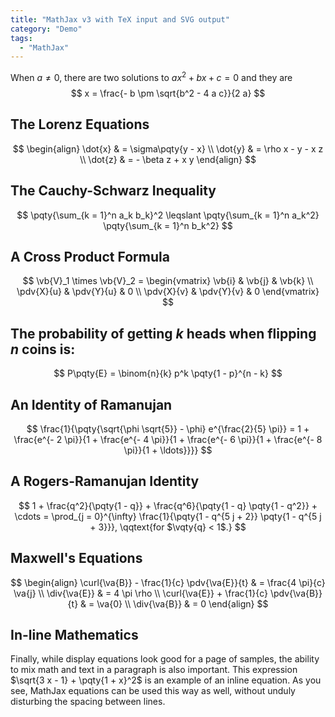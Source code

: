 ```yaml
---
title: "MathJax v3 with TeX input and SVG output"
category: "Demo"
tags:
  - "MathJax"
---
```


When $a \neq 0$, there are two solutions to $a x^2 + b x + c = 0$ and they are
$$
x = \frac{- b \pm \sqrt{b^2 - 4 a c}}{2 a}
$$

## The Lorenz Equations

$$
\begin{align}
  \dot{x} & = \sigma\pqty{y - x} \\
  \dot{y} & = \rho x - y - x z   \\
  \dot{z} & = - \beta z + x y
\end{align}
$$

## The Cauchy-Schwarz Inequality

$$
\pqty{\sum_{k = 1}^n a_k b_k}^2 \leqslant \pqty{\sum_{k = 1}^n a_k^2} \pqty{\sum_{k = 1}^n b_k^2}
$$

## A Cross Product Formula

$$
\vb{V}_1 \times \vb{V}_2 = \begin{vmatrix}
  \vb{i}     & \vb{j}     & \vb{k} \\
  \pdv{X}{u} & \pdv{Y}{u} & 0      \\
  \pdv{X}{v} & \pdv{Y}{v} & 0
\end{vmatrix}
$$

## The probability of getting $k$ heads when flipping $n$ coins is:

$$
P\pqty{E} = \binom{n}{k} p^k \pqty{1 - p}^{n - k}
$$

## An Identity of Ramanujan

$$
\frac{1}{\pqty{\sqrt{\phi \sqrt{5}} - \phi} e^{\frac{2}{5} \pi}}
= 1 + \frac{e^{- 2 \pi}}{1 + \frac{e^{- 4 \pi}}{1 + \frac{e^{- 6 \pi}}{1 + \frac{e^{- 8 \pi}}{1 + \ldots}}}}
$$

## A Rogers-Ramanujan Identity

$$
1 + \frac{q^2}{\pqty{1 - q}} + \frac{q^6}{\pqty{1 - q} \pqty{1 - q^2}} + \cdots
= \prod_{j = 0}^{\infty} \frac{1}{\pqty{1 - q^{5 j + 2}} \pqty{1 - q^{5 j + 3}}},
\qqtext{for $\vqty{q} < 1$.}
$$

## Maxwell's Equations

$$
\begin{align}
  \curl{\va{B}} - \frac{1}{c} \pdv{\va{E}}{t} & = \frac{4 \pi}{c} \va{j} \\
  \div{\va{E}}                                & = 4 \pi \rho             \\
  \curl{\va{E}} + \frac{1}{c} \pdv{\va{B}}{t} & = \va{0}                 \\
  \div{\va{B}}                                & = 0
\end{align}
$$

## In-line Mathematics

Finally, while display equations look good for a page of samples, the ability to mix math and text in a paragraph is also important. This expression $\sqrt{3 x - 1} + \pqty{1 + x}^2$ is an example of an inline equation. As you see, MathJax equations can be used this way as well, without unduly disturbing the spacing between lines.